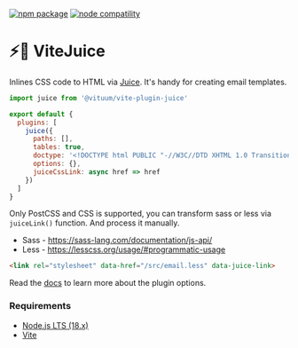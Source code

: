 <a href="https://npmjs.com/package/@vituum/vite-plugin-juice"><img src="https://img.shields.io/npm/v/@vituum/vite-plugin-juice.svg" alt="npm package"></a>
<a href="https://nodejs.org/en/about/releases/"><img src="https://img.shields.io/node/v/@vituum/vite-plugin-juice.svg" alt="node compatility"></a>

# ⚡️🧃 ViteJuice

Inlines CSS code to HTML via [Juice](https://github.com/Automattic/juice). It's handy for creating email templates.

```js
import juice from '@vituum/vite-plugin-juice'

export default {
  plugins: [
    juice({ 
      paths: [],
      tables: true,
      doctype: '<!DOCTYPE html PUBLIC "-//W3C//DTD XHTML 1.0 Transitional//EN" "http://www.w3.org/TR/xhtml1/DTD/xhtml1-transitional.dtd">',
      options: {},
      juiceCssLink: async href => href
    })
  ]
}
```

Only PostCSS and CSS is supported, you can transform sass or less via `juiceLink()` function. And process it manually.

* Sass - https://sass-lang.com/documentation/js-api/
* Less - https://lesscss.org/usage/#programmatic-usage

```html
<link rel="stylesheet" data-href="/src/email.less" data-juice-link>
```

Read the [docs](https://vituum.dev/plugins/juice.html) to learn more about the plugin options.

### Requirements

- [Node.js LTS (18.x)](https://nodejs.org/en/download/)
- [Vite](https://vitejs.dev/)
